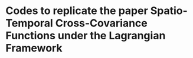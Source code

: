 # Codes to replicate the paper Spatio-Temporal Cross-Covariance Functions under the Lagrangian Framework

